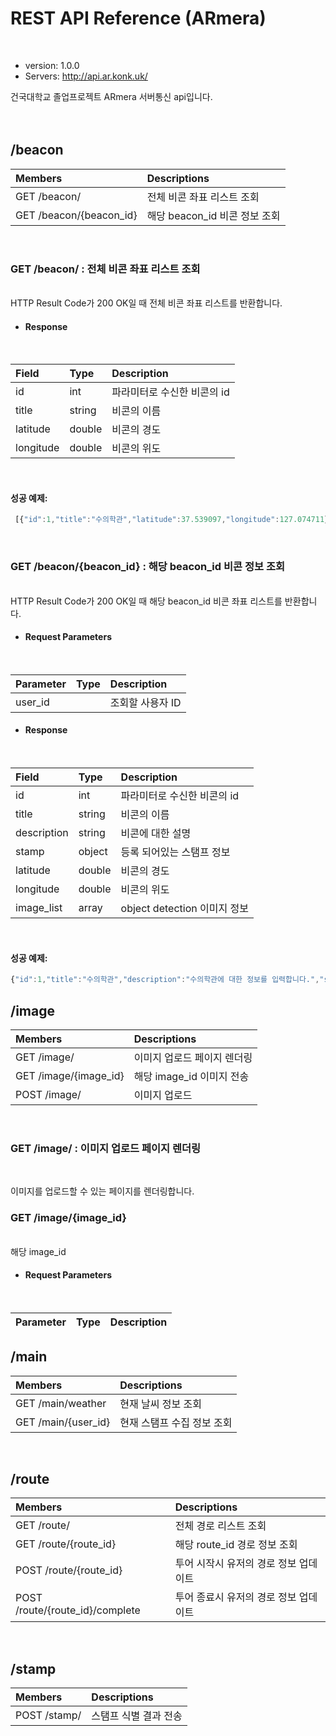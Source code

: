 # REST API Reference (ARmera)
<br>

* version: 1.0.0
* Servers: http://api.ar.konk.uk/   

건국대학교 졸업프로젝트 ARmera 서버통신 api입니다.<br><br>
<br>   

## /beacon    
| Members | Descriptions |
|:---|:---|
| GET /beacon/ | 전체 비콘 좌표 리스트 조회 |
| GET /beacon/{beacon_id} | 해당 beacon_id 비콘 정보 조회 |
<br>

### GET /beacon/ : 전체 비콘 좌표 리스트 조회 
<br>
 HTTP Result Code가 200 OK일 때 전체 비콘 좌표 리스트를 반환합니다.

 * #### Response   
<br> 

 | Field | Type | Description |
 |:---|:---|:---|
 | id | int | 파라미터로 수신한 비콘의 id |
 | title | string | 비콘의 이름 |
 | latitude | double | 비콘의 경도 |
 | longitude | double | 비콘의 위도 |   
 <br>
 
 #### 성공 예제:
 
 ``` javascript
  [{"id":1,"title":"수의학관","latitude":37.539097,"longitude":127.074711},{"id":2,"title":"공학관","latitude":37.541591,"longitude":127.078893},{"id":3,"title":"인문학관","latitude":37.542436,"longitude":127.078709},{"id":4,"title":"새천년관","latitude":37.543684,"longitude":127.077522},{"id":5,"title":"상허기념도서관","latitude":37.542024,"longitude":127.073852},{"id":6,"title":"법학관","latitude":37.541604,"longitude":127.075089},{"id":7,"title":"황소상","latitude":37.543097,"longitude":127.076151},{"id":8,"title":"와우도","latitude":37.540066,"longitude":127.076585},{"id":9,"title":"산학협동관","latitude":37.54003,"longitude":127.073323},{"id":10,"title":"상허유석창박사동상","latitude":37.54131,"longitude":127.073432},{"id":12,"title":"KU시네마테크","latitude":37.5413385,"longitude":127.0764793},{"id":13,"title":"건국대학교병원","latitude":37.540432,"longitude":127.072298},{"id":14,"title":"건국대학교 기숙사","latitude":37.539296,"longitude":127.077187},{"id":15,"title":"상허유석창박사의묘","latitude":37.540447,"longitude":127.077831},{"id":17,"title":"신공학관","latitude":37.540532,"longitude":127.079462},{"id":18,"title":"이과대학","latitude":37.541479,"longitude":127.080421},{"id":19,"title":"도정궁 경원당","latitude":37.542163,"longitude":127.080389},{"id":20,"title":"경영관","latitude":37.54413,"longitude":127.076368},{"id":24,"title":"학생회관","latitude":37.542205,"longitude":127.077558},{"id":25,"title":"상허연구관","latitude":37.543893,"longitude":127.075482},{"id":26,"title":"행정관","latitude":37.54303,"longitude":127.07531},{"id":29,"title":"상허박물관","latitude":37.542303,"longitude":127.075793},{"id":31,"title":"동물생명과학관","latitude":37.540053,"longitude":127.074401},{"id":32,"title":"생명과학관","latitude":37.541106,"longitude":127.073955},{"id":33,"title":"민주항쟁 동상","latitude":37.543767,"longitude":127.076418}]
 ```   
 <br>
 
### GET /beacon/{beacon_id} : 해당 beacon_id 비콘 정보 조회   
<br>
 HTTP Result Code가 200 OK일 때 해당 beacon_id 비콘 좌표 리스트를 반환합니다.


  * #### Request Parameters   
<br> 

 | Parameter | Type | Description |
 |:---|:---|:---|
 | user_id | | 조회할 사용자 ID |
 
 * #### Response   
<br> 

 | Field | Type | Description |
 |:---|:---|:---|
 | id | int | 파라미터로 수신한 비콘의 id |
 | title | string | 비콘의 이름 |
 | description | string | 비콘에 대한 설명 |
 | stamp | object | 등록 되어있는 스탬프 정보 |
 | latitude | double | 비콘의 경도 |
 | longitude | double | 비콘의 위도 |
 | image_list | array | object detection 이미지 정보 |
 <br>
 
 #### 성공 예제:
 
 ``` javascript
 {"id":1,"title":"수의학관","description":"수의학관에 대한 정보를 입력합니다.","stamp":null,"latitude":37.539097,"longitude":127.074711,"image_list":[]}
 ```

## /image   
| Members | Descriptions |
|:---|:---|
| GET /image/ | 이미지 업로드 페이지 렌더링 |
| GET /image/{image_id} | 해당 image_id 이미지 전송 |
| POST /image/ | 이미지 업로드 |
<br>

### GET /image/ : 이미지 업로드 페이지 렌더링
<br>

이미지를 업로드할 수 있는 페이지를 렌더링합니다.
<br>

### GET /image/{image_id}
<br>
해당 image_id 

  * #### Request Parameters   
<br> 

 | Parameter | Type | Description |
 |:---|:---|:---|
 

## /main   
| Members | Descriptions |
|:---|:---|
| GET /main/weather | 현재 날씨 정보 조회 |
| GET /main/{user_id} | 현재 스탬프 수집 정보 조회 |
<br>

## /route   
| Members | Descriptions |
|:---|:---|
| GET /route/ | 전체 경로 리스트 조회 |
| GET /route/{route_id} | 해당 route_id 경로 정보 조회 |
| POST /route/{route_id} | 투어 시작시 유저의 경로 정보 업데이트 |
| POST /route/{route_id}/complete | 투어 종료시 유저의 경로 정보 업데이트 |
<br>

## /stamp   
| Members | Descriptions |
|:---|:---|
| POST /stamp/ | 스탬프 식별 결과 전송 |
<br>




